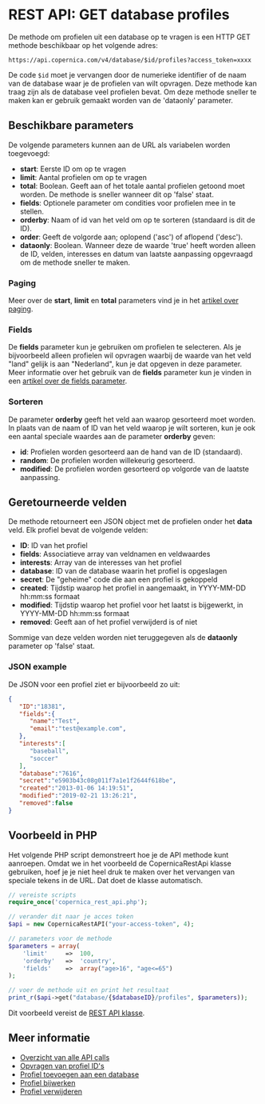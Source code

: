 # REST API: GET database profiles

De methode om profielen uit een database op te vragen is een HTTP GET methode
beschikbaar op het volgende adres:

`https://api.copernica.com/v4/database/$id/profiles?access_token=xxxx`

De code `$id` moet je vervangen door de numerieke identifier of de naam van de 
database waar je de profielen van wilt opvragen. Deze methode kan traag zijn 
als de database veel profielen bevat. Om deze methode sneller te maken kan 
er gebruik gemaakt worden van de 'dataonly' parameter.

## Beschikbare parameters

De volgende parameters kunnen aan de URL als variabelen worden toegevoegd:

* **start**: Eerste ID om op te vragen
* **limit**: Aantal profielen om op te vragen
* **total**: Boolean. Geeft aan of het totale aantal profielen getoond moet worden. 
De methode is sneller wanneer dit op 'false' staat.
* **fields**: Optionele parameter om condities voor profielen mee in te stellen.
* **orderby**: Naam of id van het veld om op te sorteren (standaard is dit de ID).
* **order**: Geeft de volgorde aan; oplopend ('asc') of aflopend ('desc').
* **dataonly**: Boolean. Wanneer deze de waarde 'true' heeft worden alleen de ID, velden, 
interesses en datum van laatste aanpassing opgevraagd om de methode sneller te maken.

### Paging

Meer over de **start**, **limit** en **total** parameters vind je in het [artikel over paging](rest-paging). 

### Fields 

De **fields** parameter kun je gebruiken om profielen te selecteren. Als je bijvoorbeeld
alleen profielen wil opvragen waarbij de waarde van het veld "land" gelijk is aan
"Nederland", kun je dat opgeven in deze parameter. Meer informatie over het
gebruik van de **fields** parameter kun je vinden in een 
[artikel over de fields parameter](rest-fields-parameter).

### Sorteren

De parameter **orderby** geeft het veld aan waarop gesorteerd moet worden. 
In plaats van de naam of ID van het veld waarop je wilt sorteren, kun 
je ook een aantal speciale waardes aan de parameter **orderby** geven:

* **id**: Profielen worden gesorteerd aan de hand van de ID (standaard).
* **random**: De profielen worden willekeurig gesorteerd.
* **modified**: De profielen worden gesorteerd op volgorde van de laatste aanpassing.

## Geretourneerde velden

De methode retourneert een JSON object met de profielen onder het **data** 
veld. Elk profiel bevat de volgende velden:

* **ID**: ID van het profiel
* **fields**: Associatieve array van veldnamen en veldwaardes
* **interests**: Array van de interesses van het profiel
* **database**: ID van de database waarin het profiel is opgeslagen
* **secret**: De "geheime" code die aan een profiel is gekoppeld
* **created**: Tijdstip waarop het profiel in aangemaakt, in YYYY-MM-DD hh:mm:ss formaat
* **modified**: Tijdstip waarop het profiel voor het laatst is bijgewerkt, in YYYY-MM-DD hh:mm:ss formaat
* **removed**: Geeft aan of het profiel verwijderd is of niet

Sommige van deze velden worden niet teruggegeven als de **dataonly** parameter 
op 'false' staat.

### JSON example

De JSON voor een profiel ziet er bijvoorbeeld zo uit:

```json
{  
   "ID":"18381",
   "fields":{  
      "name":"Test",
      "email":"test@example.com",
   },
   "interests":[  
      "baseball",
      "soccer"
   ],
   "database":"7616",
   "secret":"e5903b43c08g011f7a1e1f2644f618be",
   "created":"2013-01-06 14:19:51",
   "modified":"2019-02-21 13:26:21",
   "removed":false
}
```

## Voorbeeld in PHP

Het volgende PHP script demonstreert hoe je de API methode kunt aanroepen. Omdat
we in het voorbeeld de CopernicaRestApi klasse gebruiken, hoef je je niet heel
druk te maken over het vervangen van speciale tekens in de URL. Dat doet de
klasse automatisch.

```php
// vereiste scripts
require_once('copernica_rest_api.php');

// verander dit naar je acces token
$api = new CopernicaRestAPI("your-access-token", 4);

// parameters voor de methode
$parameters = array(
    'limit'     =>  100,
    'orderby'   =>  'country',
    'fields'    =>  array("age>16", "age<=65")
);

// voer de methode uit en print het resultaat
print_r($api->get("database/{$databaseID}/profiles", $parameters));
```

Dit voorbeeld vereist de [REST API klasse](rest-php).

## Meer informatie

* [Overzicht van alle API calls](rest-api)
* [Opvragen van profiel ID's](rest-get-database-profileids)
* [Profiel toevoegen aan een database](rest-post-database-profiles)
* [Profiel bijwerken](rest-put-profile-fields)
* [Profiel verwijderen](rest-delete-profile)
